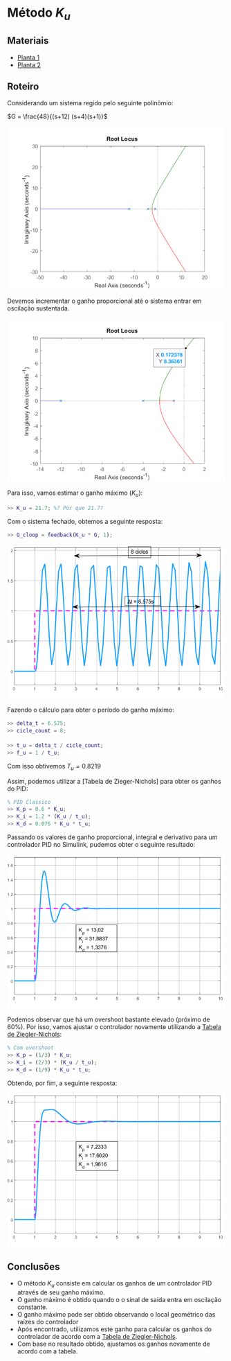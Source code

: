 # Método $K_u$
 
## Materiais

- [Planta 1](./models/planta_1_Ku.slx)
- [Planta 2](./models/planta_2_Ku.slx)

## Roteiro

Considerando um sistema regido pelo seguinte polinômio:

$G = \frac{48}{(s+12) (s+4)(s+1)}$

![Local geométrico das raízes](./pictures/rlocus_G(1).png)

Devemos incrementar o ganho proporcional até o sistema entrar em oscilação sustentada.

![](./pictures/rlocus_G(1)(1).png)

Para isso, vamos estimar o ganho máximo ($K_u$):

```matlab
>> K_u = 21.7; %? Por que 21.7?
```

Com o sistema fechado, obtemos a seguinte resposta:

```matlab
>> G_cloop = feedback(K_u * G, 1);
```

![Resposta em malha fechada](./pictures/K_u_out.png)

Fazendo o cálculo para obter o período do ganho máximo:

```matlab
>> delta_t = 6.575;
>> cicle_count = 8;

>> t_u = delta_t / cicle_count;
>> f_u = 1 / t_u;
```

Com isso obtivemos $T_u = 0.8219$

Assim, podemos utilizar a [Tabela de Zieger-Nichols] para obter os ganhos do PID:

```matlab
% PID Classico
>> K_p = 0.6 * K_u;
>> K_i = 1.2 * (K_u / t_u);
>> K_d = 0.075 * K_u * t_u;
```

Passando os valores de ganho proporcional, integral e derivativo para um controlador PID no Simulink, pudemos obter o seguinte resultado:

![$PID_G$](./pictures/PID_G.png)

Podemos observar que há um overshoot bastante elevado (próximo de 60%). Por isso, vamos ajustar o controlador novamente utilizando a [Tabela de Ziegler-Nichols]:

```matlab
% Com overshoot
>> K_p = (1/3) * K_u;
>> K_i = (2/3) * (K_u / t_u);
>> K_d = (1/9) * K_u * t_u;
```

Obtendo, por fim, a seguinte resposta:

![$PID_{final}$](./pictures/PID_G_final.png)

## Conclusões

- O método $K_u$ consiste em calcular os ganhos de um controlador PID através de seu ganho máximo.
- O ganho máximo é obtido quando o o sinal de saída entra em oscilação constante.
- O ganho máximo pode ser obtido observando o local geométrico das raízes do controlador
- Após encontrado, utilizamos este ganho para calcular os ganhos do controlador de acordo com a [Tabela de Ziegler-Nichols].
- Com base no resultado obtido, ajustamos os ganhos novamente de acordo com a tabela.

[Tabela de Ziegler-Nichols]: ../ziegler_nichols.md
